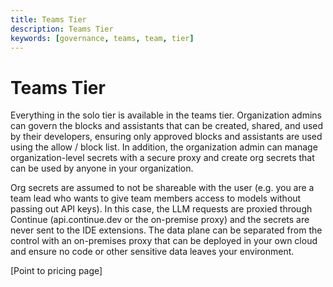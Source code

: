 ```yaml
---
title: Teams Tier
description: Teams Tier
keywords: [governance, teams, team, tier]
---
```


# Teams Tier

Everything in the solo tier is available in the teams tier. Organization admins can govern the blocks and assistants that can be created, shared, and used by their developers, ensuring only approved blocks and assistants are used using the allow / block list. In addition, the organization admin can manage organization-level secrets with a secure proxy and create org secrets that can be used by anyone in your organization.

Org secrets are assumed to not be shareable with the user (e.g. you are a team lead who wants to give team members access to models without passing out API keys). In this case, the LLM requests are proxied through Continue (api.continue.dev or the on-premise proxy) and the secrets are never sent to the IDE extensions. The data plane can be separated from the control with an on-premises proxy that can be deployed in your own cloud and ensure no code or other sensitive data leaves your environment.

[Point to pricing page]
